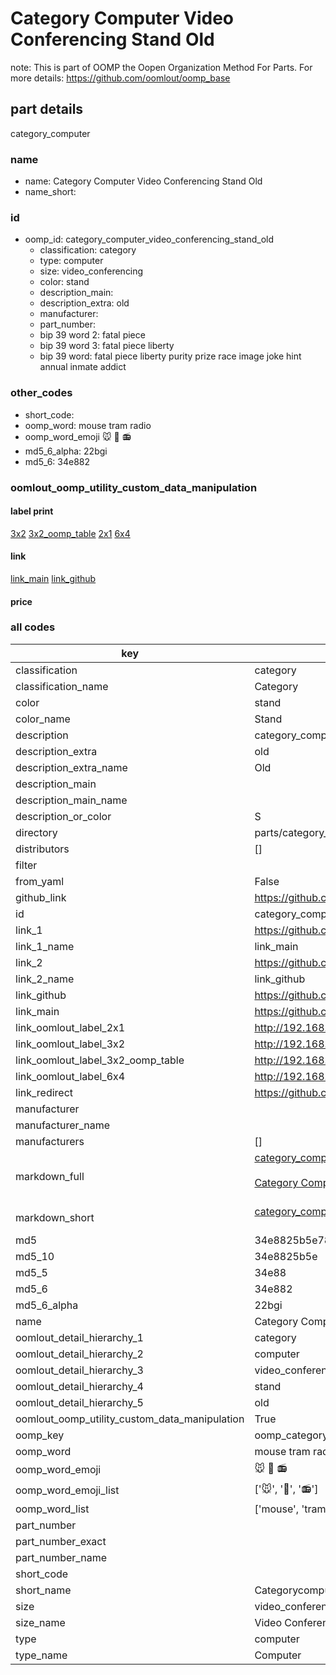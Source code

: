 # Category Computer Video Conferencing Stand Old  

note: This is part of OOMP the Oopen Organization Method For Parts. For more details: https://github.com/oomlout/oomp_base

##  part details
  



category_computer



### name
* name: Category Computer Video Conferencing Stand Old
* name_short: 
### id
* oomp_id: category_computer_video_conferencing_stand_old
  * classification: category
  * type: computer
  * size: video_conferencing
  * color: stand
  * description_main: 
  * description_extra: old
  * manufacturer: 
  * part_number: 
  * bip 39 word 2: fatal piece
  * bip 39 word 3: fatal piece liberty
  * bip 39 word: fatal piece liberty purity prize race image joke hint annual inmate addict

### other_codes
* short_code: 
* oomp_word: mouse tram radio
* oomp_word_emoji :mouse: :tram: :radio:
* md5_6_alpha: 22bgi
* md5_6: 34e882






### oomlout_oomp_utility_custom_data_manipulation
#### label print
[3x2](http://192.168.1.245:1112/?label=oomp%2022bgi)
[3x2_oomp_table](http://192.168.1.108:1112/?label=oomp%2022bgi)
[2x1](http://192.168.1.242:1112/?label=oomp%2022bgi)
[6x4](http://192.168.1.55:1112/?label=oomp%2022bgi)    

#### link

[link_main](https://github.com/oomlout/oomlout_oomp_version_1_messy/tree/main/parts/category_computer_video_conferencing_stand_old) [link_github](https://github.com/oomlout/oomlout_oomp_version_1_messy/tree/main/parts/category_computer_video_conferencing_stand_old)                             

#### price







### all codes 
| key | value |  
| --- | --- |  
| classification | category |  
| classification_name | Category |  
| color | stand |  
| color_name | Stand |  
| description | category_computer |  
| description_extra | old |  
| description_extra_name | Old |  
| description_main |  |  
| description_main_name |  |  
| description_or_color | S  |  
| directory | parts/category_computer_video_conferencing_stand_old |  
| distributors | [] |  
| filter |  |  
| from_yaml | False |  
| github_link | https://github.com/oomlout/oomlout_oomp_part_src/tree/main/parts/category_computer_video_conferencing_stand_old |  
| id | category_computer_video_conferencing_stand_old |  
| link_1 | https://github.com/oomlout/oomlout_oomp_version_1_messy/tree/main/parts/category_computer_video_conferencing_stand_old |  
| link_1_name | link_main |  
| link_2 | https://github.com/oomlout/oomlout_oomp_version_1_messy/tree/main/parts/category_computer_video_conferencing_stand_old |  
| link_2_name | link_github |  
| link_github | https://github.com/oomlout/oomlout_oomp_version_1_messy/tree/main/parts/category_computer_video_conferencing_stand_old |  
| link_main | https://github.com/oomlout/oomlout_oomp_version_1_messy/tree/main/parts/category_computer_video_conferencing_stand_old |  
| link_oomlout_label_2x1 | http://192.168.1.242:1112/?label=oomp%2022bgi |  
| link_oomlout_label_3x2 | http://192.168.1.245:1112/?label=oomp%2022bgi |  
| link_oomlout_label_3x2_oomp_table | http://192.168.1.108:1112/?label=oomp%2022bgi |  
| link_oomlout_label_6x4 | http://192.168.1.55:1112/?label=oomp%2022bgi |  
| link_redirect | https://github.com/oomlout/oomlout_oomp_version_1_messy/tree/main/parts/category_computer_video_conferencing_stand_old |  
| manufacturer |  |  
| manufacturer_name |  |  
| manufacturers | [] |  
| markdown_full | [category_computer_video_conferencing_stand_old](none)<br>[](none)<br>[Category Computer Video Conferencing Stand Old](none)<br><br> |  
| markdown_short | [category_computer_video_conferencing_stand_old](none)<br><br> |  
| md5 | 34e8825b5e784e2ac1d5aae501e91a9c |  
| md5_10 | 34e8825b5e |  
| md5_5 | 34e88 |  
| md5_6 | 34e882 |  
| md5_6_alpha | 22bgi |  
| name | Category Computer Video Conferencing Stand Old |  
| oomlout_detail_hierarchy_1 | category |  
| oomlout_detail_hierarchy_2 | computer |  
| oomlout_detail_hierarchy_3 | video_conferencing |  
| oomlout_detail_hierarchy_4 | stand |  
| oomlout_detail_hierarchy_5 | old |  
| oomlout_oomp_utility_custom_data_manipulation | True |  
| oomp_key | oomp_category_computer_video_conferencing_stand_old |  
| oomp_word | mouse tram radio |  
| oomp_word_emoji | :mouse: :tram: :radio: |  
| oomp_word_emoji_list | [':mouse:', ':tram:', ':radio:'] |  
| oomp_word_list | ['mouse', 'tram', 'radio'] |  
| part_number |  |  
| part_number_exact |  |  
| part_number_name |  |  
| short_code |  |  
| short_name | Categorycomputer |  
| size | video_conferencing |  
| size_name | Video Conferencing |  
| type | computer |  
| type_name | Computer |  
